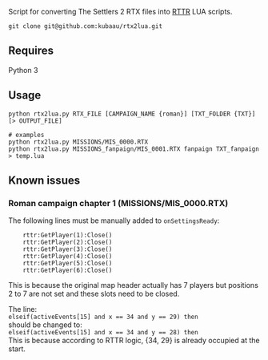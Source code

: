 Script for converting The Settlers 2 RTX files into [RTTR](https://github.com/Return-To-The-Roots/s25client) LUA scripts.

`git clone git@github.com:kubaau/rtx2lua.git`

## Requires

Python 3

## Usage

```
python rtx2lua.py RTX_FILE [CAMPAIGN_NAME {roman}] [TXT_FOLDER {TXT}] [> OUTPUT_FILE]

# examples
python rtx2lua.py MISSIONS/MIS_0000.RTX
python rtx2lua.py MISSIONS_fanpaign/MIS_0001.RTX fanpaign TXT_fanpaign > temp.lua
```

## Known issues

### Roman campaign chapter 1 (MISSIONS/MIS_0000.RTX)

The following lines must be manually added to `onSettingsReady`:
```
    rttr:GetPlayer(1):Close()
    rttr:GetPlayer(2):Close()
    rttr:GetPlayer(3):Close()
    rttr:GetPlayer(4):Close()
    rttr:GetPlayer(5):Close()
    rttr:GetPlayer(6):Close()
```
This is because the original map header actually has 7 players but positions 2 to 7 are not set and these slots need to be closed. 

The line:  
`elseif(activeEvents[15] and x == 34 and y == 29) then`  
should be changed to:  
`elseif(activeEvents[15] and x == 34 and y == 28) then`  
This is because according to RTTR logic, {34, 29} is already occupied at the start.
